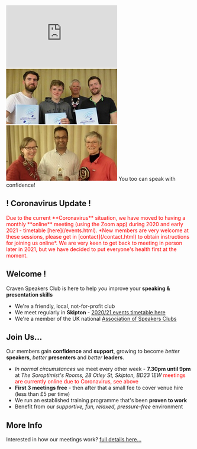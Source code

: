 
<p>
  <iframe src="https://player.vimeo.com/video/297194284" width="300"
   height="169" frameborder="0" webkitallowfullscreen mozallowfullscreen 
   allowfullscreen></iframe>
  <img src="/assets/images/members.jpg">
  <img src="/assets/images/members2.jpg">
  <span class="showable">You too can speak with confidence!</span>
</p>

## ! Coronavirus Update !

<span style="color:red;">
Due to the current **Coronavirus** situation, we have moved to having a monthly **online** meeting (using the Zoom app) during 2020 and early 2021 - timetable [here](/events.html). *New members are very welcome at these  sessions, please get in [contact](/contact.html) to obtain instructions for joining us online*. We are very keen to get back to meeting in person later in 2021, but we have decided to put everyone's health first at the moment. 
</span>

## Welcome !

Craven Speakers Club is here to help _you_ improve your **speaking & presentation skills**

- We're a friendly, local, not-for-profit club
- We meet regularly in **Skipton** - [2020/21 events timetable here](/events.html)
- We're a member of the UK national [Association of Speakers Clubs](https://the-asc.org.uk/)

## Join Us...

Our members gain **confidence** and **support**, growing to become _better_ **speakers**,
_better_ **presenters** and _better_ **leaders**.

- _In normal circumstances_ we meet every other week - **7.30pm until 9pm** at _The Soroptimist's Rooms, 28 Otley St, Skipton, BD23 1EW_ <span style="color:red;">meetings are currently online due to Coronavirus, see above</span>
- **First 3 meetings free** - then after that a small fee to cover venue hire (less than £5 per time)
- We run an established training programme that's been **proven to work**
- Benefit from our _supportive, fun, relaxed, pressure-free_ environment

## More Info

Interested in how our meetings work? [full details here...](/moreinfo.html)

